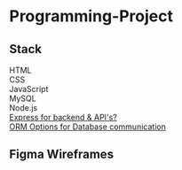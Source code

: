 # Programming-Project

## Stack
HTML  
CSS  
JavaScript  
MySQL  
Node.js  
[Express for backend & API's?](https://expressjs.com)  
[ORM Options for Database communication](https://www.sitepoint.com/javascript-typescript-orms/)  

## Figma Wireframes

